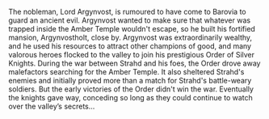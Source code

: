 The nobleman, Lord Argynvost, is rumoured to have come to Barovia to guard an ancient evil. Argynvost wanted to make sure that whatever was trapped inside the Amber Temple wouldn't escape, so he built his fortified mansion, Argynvostholt, close by. Argynvost was extraordinarily wealthy, and he used his resources to attract other champions of good, and many valorous heroes flocked to the valley to join his prestigious Order of Silver Knights. During the war between Strahd and his foes, the Order drove away malefactors searching for the Amber Temple. It also sheltered Strahd's enemies and initially proved more than a match for Strahd's battle-weary soldiers. But the early victories of the Order didn't win the war. Eventually the knights gave way, conceding so long as they could continue to watch over the valley’s secrets...